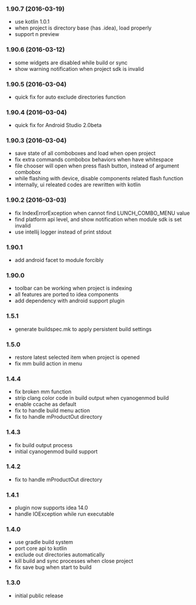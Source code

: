 ### 1.90.7 (2016-03-19) ###
 * use kotlin 1.0.1
 * when project is directory base (has .idea), load properly
 * support n preview

### 1.90.6 (2016-03-12) ###
 * some widgets are disabled while build or sync
 * show warning notification when project sdk is invalid

### 1.90.5 (2016-03-04) ###
 * quick fix for auto exclude directories function

### 1.90.4 (2016-03-04) ###
 * quick fix for Android Studio 2.0beta

### 1.90.3 (2016-03-04) ###
 * save state of all comboboxes and load when open project
 * fix extra commands combobox behaviors when have whitespace
 * file chooser will open when press flash button, instead of argument combobox
 * while flashing with device, disable components related flash function
 * internally, ui releated codes are rewritten with kotlin

### 1.90.2 (2016-03-03) ###
 * fix IndexErrorException when cannot find LUNCH_COMBO_MENU value
 * find platform api level, and show notification when module sdk is set invalid
 * use intellij logger instead of print stdout

### 1.90.1 ###
 * add android facet to module forcibly

### 1.90.0 ###
 * toolbar can be working when project is indexing
 * all features are ported to idea components
 * add dependency with android support plugin

### 1.5.1 ###
 * generate buildspec.mk to apply persistent build settings

### 1.5.0 ###
 * restore latest selected item when project is opened
 * fix mm build action in menu

### 1.4.4 ###
 * fix broken mm function
 * strip clang color code in build output when cyanogenmod build
 * enable ccache as default
 * fix to handle build menu action
 * fix to handle mProductOut directory

### 1.4.3 ###
 * fix build output process
 * initial cyanogenmod build support

### 1.4.2 ###
 * fix to handle mProductOut directory

### 1.4.1 ###
 * plugin now supports idea 14.0
 * handle IOException while run executable

### 1.4.0 ###
 * use gradle build system
 * port core api to kotlin
 * exclude out directories automatically
 * kill build and sync processes when close project
 * fix save bug when start to build

### 1.3.0 ###
 * initial public release
